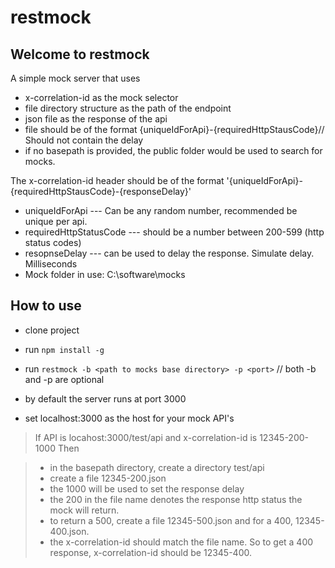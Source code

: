 # restmock

## Welcome to restmock

A simple mock server that uses

- x-correlation-id as the mock selector
- file directory structure as the path of the endpoint
- json file as the response of the api
- file should be of the format {uniqueIdForApi}-{requiredHttpStausCode}// Should not contain the delay
- if no basepath is provided, the public folder would be used to search for mocks.

The x-correlation-id header should be of the format '{uniqueIdForApi}-{requiredHttpStausCode}-{responseDelay}'
- uniqueIdForApi --- Can be any random number, recommended be unique per api.
- requiredHttpStatusCode --- should be a number between 200-599 (http status codes)
- resopnseDelay --- can be used to delay the response. Simulate delay. Milliseconds
- Mock folder in use: C:\software\mocks

## How to use
- clone project

- run ```npm install -g```

- run ```restmock -b <path to mocks base directory> -p <port>``` // both -b and -p are optional

- by default the server runs at port 3000

- set localhost:3000 as the host for your mock API's

> If API is locahost:3000/test/api and x-correlation-id is 12345-200-1000
> Then

> -  in the basepath directory, create a directory test/api
> -  create a file 12345-200.json
> -  the 1000 will be used to set the response delay
> -  the 200 in the file name denotes the response http status the mock will return.
> -  to return a 500, create a file 12345-500.json and for a 400, 12345-400.json.
> -  the x-correlation-id should match the file name. So to get a 400 response, x-correlation-id should be 12345-400.

